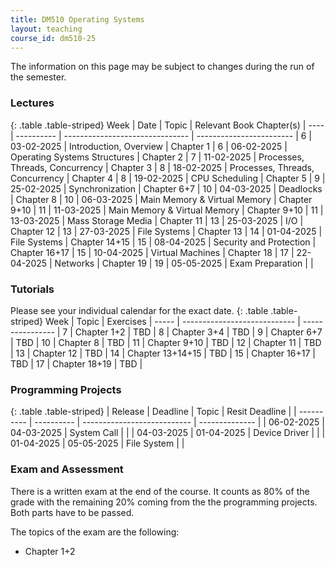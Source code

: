 ```yaml
---
title: DM510 Operating Systems
layout: teaching
course_id: dm510-25
---
```


The information on this page may be subject to changes during the run of the semester.
### Lectures

{: .table .table-striped}
Week |   Date     |              Topic              | Relevant Book Chapter(s) |
---- | ---------- | ------------------------------- | ------------------------ |
6    | 03-02-2025 | Introduction, Overview          | Chapter 1                |
6    | 06-02-2025 | Operating Systems Structures    | Chapter 2                |
7    | 11-02-2025 | Processes, Threads, Concurrency | Chapter 3                |
8    | 18-02-2025 | Processes, Threads, Concurrency | Chapter 4                |
8    | 19-02-2025 | CPU Scheduling                  | Chapter 5                |
9    | 25-02-2025 | Synchronization                 | Chapter 6+7              |
10   | 04-03-2025 | Deadlocks                       | Chapter 8                |
10   | 06-03-2025 | Main Memory & Virtual Memory    | Chapter 9+10             |
11   | 11-03-2025 | Main Memory & Virtual Memory    | Chapter 9+10             |
11   | 13-03-2025 | Mass Storage Media              | Chapter 11               |
13   | 25-03-2025 | I/O                             | Chapter 12               |
13   | 27-03-2025 | File Systems                    | Chapter 13               |
14   | 01-04-2025 | File Systems                    | Chapter 14+15            |
15   | 08-04-2025 | Security and Protection         | Chapter 16+17            |
15   | 10-04-2025 | Virtual Machines                | Chapter 18               |
17   | 22-04-2025 | Networks                        | Chapter 19               |
19   | 05-05-2025 | Exam Preparation                |                          |



### Tutorials
Please see your individual calendar for the exact date.
{: .table .table-striped}
Week  |              Topic           | Exercises        |
----- | ---------------------------- | ---------------- |
7     | Chapter 1+2                  | TBD              |
8     | Chapter 3+4                  | TBD              |
9     | Chapter 6+7                  | TBD              |
10    | Chapter 8                    | TBD              |
11    | Chapter 9+10                 | TBD              |
12    | Chapter 11                   | TBD              |
13    | Chapter 12                   | TBD              |
14    | Chapter 13+14+15             | TBD              |
15    | Chapter 16+17                | TBD              |
17    | Chapter 18+19                | TBD              |

### Programming Projects

{: .table .table-striped}
|   Release  |  Deadline  |             Topic           | Resit Deadline |
| ---------- | ---------- | --------------------------- | -------------- |
| 06-02-2025 | 04-03-2025 |  System Call                |                |
| 04-03-2025 | 01-04-2025 |  Device Driver              |                |
| 01-04-2025 | 05-05-2025 |  File System                |                |

### Exam and Assessment

There is a written exam at the end of the course. It counts as 80% of the grade with
the remaining 20% coming from the the programming projects. Both parts have to be passed.

The topics of the exam are the following:
- Chapter 1+2 
